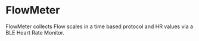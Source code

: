 # FlowMeter
FlowMeter collects Flow scales in a time based protocol and HR values via a BLE Heart Rate Monitor.
